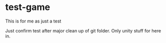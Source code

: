 # test-game
This is for me as just a test


Just confirm test after major clean up of git folder.  Only unity stuff for here in.
